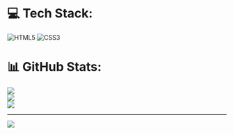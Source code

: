 
# 💻 Tech Stack:
![HTML5](https://img.shields.io/badge/html5-%23E34F26.svg?style=for-the-badge&logo=html5&logoColor=white) ![CSS3](https://img.shields.io/badge/css3-%231572B6.svg?style=for-the-badge&logo=css3&logoColor=white)
# 📊 GitHub Stats:
![](https://github-readme-stats.vercel.app/api?username=duque1985&theme=dark&hide_border=false&include_all_commits=false&count_private=false)<br/>
![](https://github-readme-streak-stats.herokuapp.com/?user=duque1985&theme=dark&hide_border=false)<br/>
![](https://github-readme-stats.vercel.app/api/top-langs/?username=duque1985&theme=dark&hide_border=false&include_all_commits=false&count_private=false&layout=compact)

---
[![](https://visitcount.itsvg.in/api?id=duque1985&icon=0&color=0)](https://visitcount.itsvg.in)

<!-- Proudly created with GPRM ( https://gprm.itsvg.in ) -->

<!---
duque1985/duque1985 is a ✨ special ✨ repository because its `README.md` (this file) appears on your GitHub profile.
You can click the Preview link to take a look at your changes.
--->
